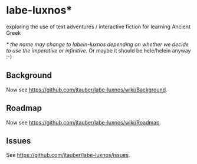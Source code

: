 # labe-luxnos*

exploring the use of text adventures / interactive fiction for learning Ancient Greek

_* the name may change to labein-luxnos depending on whether we decide to use the imperative or infinitive_. Or maybe it should be hele/helein anyway :-)

## Background

Now see <https://github.com/jtauber/labe-luxnos/wiki/Background>.

## Roadmap

Now see <https://github.com/jtauber/labe-luxnos/wiki/Roadmap>.

## Issues

See <https://github.com/jtauber/labe-luxnos/issues>.
